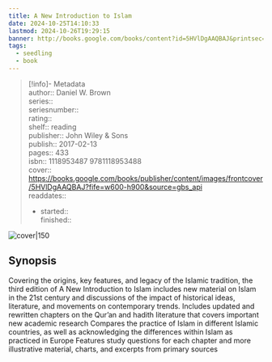 ```yaml
---
title: A New Introduction to Islam
date: 2024-10-25T14:10:33
lastmod: 2024-10-26T19:29:15
banner: http://books.google.com/books/content?id=5HVlDgAAQBAJ&printsec=frontcover&img=1&zoom=1&edge=curl&source=gbs_api
tags:
  - seedling
  - book
---
```

  
> [!info]- Metadata  
> author:: Daniel W. Brown  
> series::   
> seriesnumber::   
> rating::   
> shelf:: reading  
> publisher:: John Wiley & Sons  
> publish:: 2017-02-13  
> pages:: 433  
> isbn:: 1118953487 9781118953488  
> cover:: https://books.google.com/books/publisher/content/images/frontcover/5HVlDgAAQBAJ?fife=w600-h900&source=gbs_api  
> readdates::  
> - started::   
>   finished::   
  
  
![cover|150](http://books.google.com/books/content?id=5HVlDgAAQBAJ&printsec=frontcover&img=1&zoom=1&edge=curl&source=gbs_api)  
  
## Synopsis  
  
Covering the origins, key features, and legacy of the Islamic tradition, the third edition of A New Introduction to Islam includes new material on Islam in the 21st century and discussions of the impact of historical ideas, literature, and movements on contemporary trends. Includes updated and rewritten chapters on the Qur’an and hadith literature that covers important new academic research Compares the practice of Islam in different Islamic countries, as well as acknowledging the differences within Islam as practiced in Europe Features study questions for each chapter and more illustrative material, charts, and excerpts from primary sources